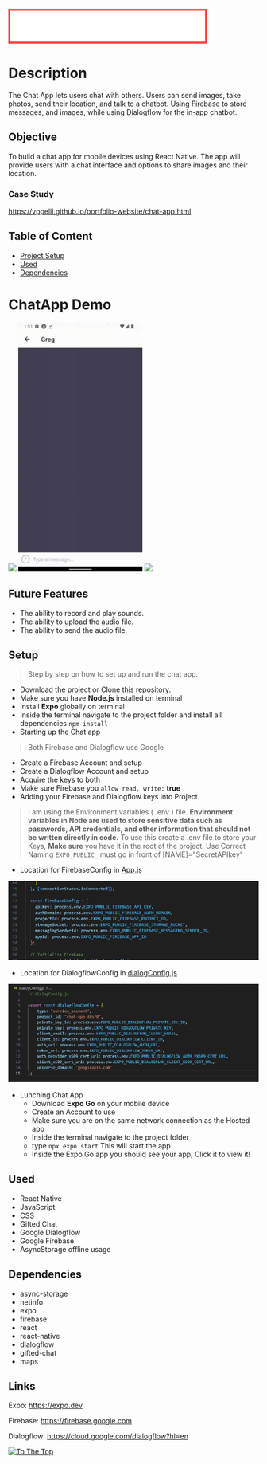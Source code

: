[<picture><source media="(prefers-color-scheme: dark)" srcset="https://github.com/vppelli/Vppelli/blob/main/img/CHATAPP.png"><source media="(prefers-color-scheme: light)" srcset="https://github.com/vppelli/Vppelli/blob/main/img/LCHATAPP.png"><img alt="ChatApp link" src="https://github.com/vppelli/Vppelli/blob/main/img/CHATAPP.png">
</picture>](https://github.com/vppelli/chat-app)

# Description
The Chat App lets users chat with others. Users can send images, take photos, send their location, and talk to a chatbot. Using Firebase to store messages, and images, while using Dialogflow for the in-app chatbot.

## Objective
To build a chat app for mobile devices using React Native. The app will
provide users with a chat interface and options to share images and their
location.

### Case Study
https://vppelli.github.io/portfolio-website/chat-app.html

## Table of Content
- [Project Setup](#setup)
- [Used](#used)
- [Dependencies](#dependencies)

# ChatApp Demo
<div aline="center">
  <img src="https://github.com/vppelli/chat-app/blob/main/img/Chatbot-talk.gif" width="250"> <img src="https://github.com/vppelli/chat-app/blob/main/img/Oranges.gif" width="250"> <img src="https://github.com/vppelli/chat-app/blob/main/img/Location.gif" width="250">
</div>

## Future Features
- The ability to record and play sounds.
- The ability to upload the audio file.
- The ability to send the audio file.

## Setup
> Step by step on how to set up and run the chat app.
- Download the project or Clone this repository.
- Make sure you have **Node.js** installed on terminal
- Install **Expo** globally on terminal
- Inside the terminal navigate to the project folder and install all dependencies `npm install`
- Starting up the Chat app
> Both Firebase and Dialogflow use Google
  - Create a Firebase Account and setup
  - Create a Dialogflow Account and setup
  - Acquire the keys to both
  - Make sure Firebase you `allow read, write:` **true**
- Adding your Firebase and Dialogflow keys into Project
> I am using the Environment variables ( .env ) file.
> **Environment variables in Node are used to store sensitive data such as passwords, API credentials, and other information that should not be written directly in code.**
> To use this create a .env file to store your Keys, **Make sure** you have it in the root of the project. Use Correct Naming `EXPO_PUBLIC_` must go in front of [NAME]="SecretAPIkey"
  - Location for FirebaseConfig in [App.js](https://github.com/vppelli/chat-app/blob/main/App.js#L47)
  <img src="https://github.com/vppelli/chat-app/blob/main/img/firebaseconfig.png">
  
  - Location for DialogflowConfig in [dialogConfig.js](https://github.com/vppelli/chat-app/blob/main/dialogConfig.js#L3)
  <img src="https://github.com/vppelli/chat-app/blob/main/img/dialogflowconfig.png">
  
- Lunching Chat App
  - Download **Expo Go** on your mobile device
  - Create an Account to use
  - Make sure you are on the same network connection as the Hosted app
  - Inside the terminal navigate to the project folder
  - type `npx expo start` This will start the app
  - Inside the Expo Go app you should see your app, Click it to view it!
## Used
- React Native
- JavaScript
- CSS
- Gifted Chat
- Google Dialogflow
- Google Firebase
- AsyncStorage offline usage

## Dependencies
- async-storage
- netinfo
- expo
- firebase
- react
- react-native
- dialogflow
- gifted-chat
- maps

## Links
Expo: https://expo.dev

Firebase: https://firebase.google.com

Dialogflow: https://cloud.google.com/dialogflow?hl=en

[![To The Top](https://img.shields.io/badge/To_the_Top-Clickme-white?style=for-the-badge)](https://github.com/vppelli/chat-app?tab=readme-ov-file#description)
